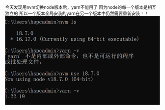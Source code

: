 今天发现用nvm切换node版本后，yarn不能用了
因为node的每一个版本是相互独立的  所以一个版本全局安装的yarn在另一个版本中仍然需要重新安装！！
<img src="../pictures/something01.png">